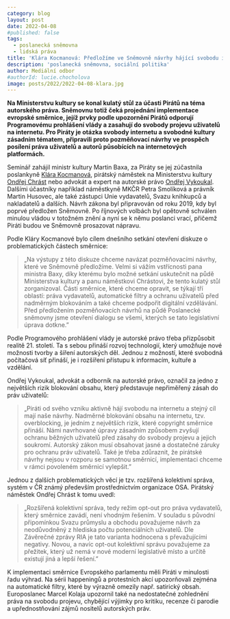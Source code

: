 ```yaml
---
category: blog
layout: post
date: 2022-04-08
#published: false
tags: 
  - poslanecká sněmovna
  - lidská práva
title: 'Klára Kocmanová: Předložíme ve Sněmovně návrhy hájící svobodu internetu!'
description: 'poslanecká sněmovna, sociální politika'
author: Mediální odbor
#authorId: lucie.chocholova
image: posts/2022/2022-04-08-klara.jpg
---
```

**Na Ministerstvu kultury se konal kulatý stůl za účasti Pirátů na téma autorského práva. Sněmovnu totiž čeká projednání implementace evropské směrnice, jejíž prvky podle upozornění Pirátů odporují Programovému prohlášení vlády a zasahují do svobody projevu uživatelů na internetu. Pro Piráty je otázka svobody internetu a svobodné kultury zásadním tématem, připravili proto pozměňovací návrhy ve prospěch posílení práva uživatelů a autorů působících na internetových platformách.**   

Seminář zahájil ministr kultury Martin Baxa, za Piráty se jej zúčastnila poslankyně [Klára Kocmanová](https://stredocesky.pirati.cz/lide/klara-kocmanova/), pirátský náměstek na Ministerstvu kultury [Ondřej Chrást](https://www.mkcr.cz/mgr-ondrej-chrast-namestek-clena-vlady-2732.html) nebo advokát a expert na autorské právo [Ondřej Vykoukal](https://lide.pirati.cz/profil/1731/). Dalšími účastníky například náměstkyně MKČR Petra Smolíková a právník Martin Husovec, ale také zástupci Unie vydavatelů, Svazu knihkupců a nakladatelů a dalších. Návrh zákona byl připravován od roku 2019, kdy byl poprvé předložen Sněmovně. Po říjnových volbách byl opětovně schválen minulou vládou v totožném znění a nyní se k němu poslanci vrací, přičemž Piráti budou ve Sněmovně prosazovat nápravu.

Podle Kláry Kocmanové bylo cílem dnešního setkání otevření diskuze o problematických částech směrnice: 
> „Na výstupy z této diskuze chceme navázat pozměňovacími návrhy, které ve Sněmovně předložíme. Velmi si vážím vstřícnosti pana ministra Baxy, díky kterému bylo možné setkání uskutečnit na půdě Ministerstva kultury a panu náměstkovi Chrástovi, že tento kulatý stůl zorganizoval. Části směrnice, které chceme opravit, se týkají tří oblastí: práva vydavatelů, automatické filtry a ochranu uživatelů před nadměrným blokováním a také chceme podpořit digitální vzdělávání. Před předložením pozměňovacích návrhů na půdě Poslanecké sněmovny jsme otevření dialogu se všemi, kterých se tato legislativní úprava dotkne.”

Podle Programového prohlášení vlády je autorské právo třeba přizpůsobit realitě 21. století. Ta s sebou přináší rozvoj technologií, který umožňuje nové možnosti tvorby a šíření autorských děl. Jednou z možností, které svobodná počítačová síť přináší, je i rozšíření přístupu k informacím, kultuře a vzdělání.  

Ondřej Vykoukal, advokát a odborník na autorské právo, označil za jedno z největších rizik blokování obsahu, který představuje nepřiměřený zásah do práv uživatelů:  
> „Piráti od svého vzniku aktivně hájí svobodu na internetu a stejný cíl mají naše návrhy. Nadměrné blokování obsahu na internetu, tzv. overblocking, je jedním z největších rizik, které copyright směrnice přináší. Námi navrhované úpravy zásadním způsobem zvyšují ochranu běžných uživatelů před zásahy do svobody projevu a jejich soukromí. Autorský zákon musí obsahovat jasné a dostatečné záruky pro ochranu práv uživatelů. Také je třeba zdůraznit, že pirátské návrhy nejsou v rozporu se samotnou směrnicí, implementaci chceme v rámci povoleném směrnicí vylepšit.”

Jednou z dalších problematických věcí je tzv. rozšířená kolektivní správa, systém v ČR známý především prostřednictvím organizace OSA. Pirátský náměstek Ondřej Chrást k tomu uvedl: 
> „Rozšířená kolektivní správa, tedy režim opt-out pro práva vydavatelů, který směrnice zavádí, není vhodným řešením. V souladu s původní připomínkou Svazu průmyslu a obchodu považujeme návrh za neodůvodněný z hlediska počtu potenciálních uživatelů. Dle Závěrečné zprávy RIA je tato varianta hodnocena s převažujícími negativy. Novou, a navíc opt-out kolektivní správu považujeme za přežitek, který už nemá v nové moderní legislativě místo a určitě existují jiná a lepší řešení.”

K implementaci směrnice Evropského parlamentu měli Piráti v minulosti řadu výhrad. Na sérii happeningů a protestních akcí upozorňovali zejména na automatické filtry, které by výrazně omezily např. satirický obsah. Europoslanec Marcel Kolaja upozornil také na nedostatečné zohlednění práva na svobodu projevu, chybějící výjimky pro kritiku, recenze či parodie a upřednostňování zájmů nositelů autorských práv. 
